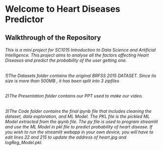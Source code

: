 # Welcome to Heart Diseases Predictor

## Walkthrough of the Repository  
###### This is a mini project for SC1015 Introduction to Data Science and Artificial Intelligence. This project aims to analyse all the factors affecting Heart Diseases and predict the probability of the user getting one.

###### 1)The Datasets folder contains the original BRFSS 2015 DATASET. Since its size is more than 500MB , it has been split into 3 zipfiles
###### 2)The Presentation folder contains our PPT used to make our video.
###### 3)The Code folder contains the final ipynb file that includes cleaning the dataset, data exploration, and ML Model. The PKL file is the pickled ML Model extracted from the ipynb file. The py file is used to program streamlit and use the ML Model in pkl file to predict probability of heart disease. If you wish to run the streamlit webapp in your own device, you will have to edit lines 22 and 215 to update the address of heart.jpg and logReg_Model.pkl.



